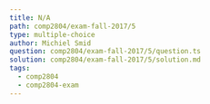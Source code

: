 ```yaml
---
title: N/A
path: comp2804/exam-fall-2017/5
type: multiple-choice
author: Michiel Smid
question: comp2804/exam-fall-2017/5/question.ts
solution: comp2804/exam-fall-2017/5/solution.md
tags:
  - comp2804
  - comp2804-exam
---
```

